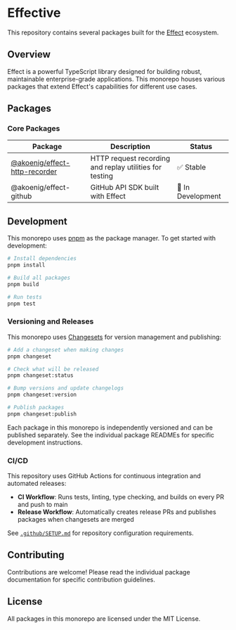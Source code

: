 # Effective

This repository contains several packages built for the [Effect](https://effect.website/) ecosystem.

## Overview

Effect is a powerful TypeScript library designed for building robust, maintainable enterprise-grade applications. This monorepo houses various packages that extend Effect's capabilities for different use cases.

## Packages

### Core Packages

| Package | Description | Status |
|---------|-------------|--------|
| [@akoenig/effect-http-recorder](./packages/http-recorder) | HTTP request recording and replay utilities for testing | ✅ Stable |
| @akoenig/effect-github | GitHub API SDK built with Effect | 🚧 In Development |

## Development

This monorepo uses [pnpm](https://pnpm.io/) as the package manager. To get started with development:

```bash
# Install dependencies
pnpm install

# Build all packages
pnpm build

# Run tests
pnpm test
```

### Versioning and Releases

This monorepo uses [Changesets](https://github.com/changesets/changesets) for version management and publishing:

```bash
# Add a changeset when making changes
pnpm changeset

# Check what will be released
pnpm changeset:status

# Bump versions and update changelogs
pnpm changeset:version

# Publish packages
pnpm changeset:publish
```

Each package in this monorepo is independently versioned and can be published separately. See the individual package READMEs for specific development instructions.

### CI/CD

This repository uses GitHub Actions for continuous integration and automated releases:

- **CI Workflow**: Runs tests, linting, type checking, and builds on every PR and push to main
- **Release Workflow**: Automatically creates release PRs and publishes packages when changesets are merged

See [`.github/SETUP.md`](./.github/SETUP.md) for repository configuration requirements.

## Contributing

Contributions are welcome! Please read the individual package documentation for specific contribution guidelines.

## License

All packages in this monorepo are licensed under the MIT License.